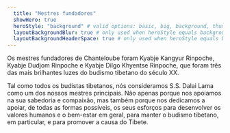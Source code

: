 ```yaml
---
  title: "Mestres fundadores"
  showHero: true
  heroStyle: "background" # valid options: basic, big, background, thumbAndBackground
  layoutBackgroundBlur: true # only used when heroStyle equals background or thumbAndBackground
  layoutBackgroundHeaderSpace: true # only used when heroStyle equals background
---
```


Os mestres fundadores de Chanteloube foram Kyabje Kangyur Rinpoche, Kyabje Dudjom Rinpoche e Kyabje Dilgo Khyentse Rinpoche, que foram três das mais brilhantes luzes do budismo tibetano do século XX. 

Tal como todos os budistas tibetanos, nós consideramos S.S. Dalai Lama como um dos nossos mestres principais. Não apenas porque nos apoiamos na sua sabedoria e compaixão, mas também porque nos dedicamos a apoiar, de todas as formas possíveis, os seus esforços para desenvolver os valores humanos e o bem-estar em geral, para manter o budismo tibetano, em particular, e para promover a causa do Tibete. 

